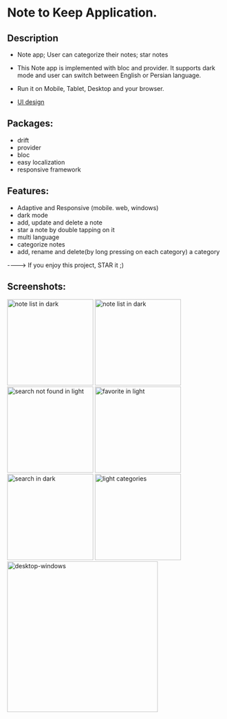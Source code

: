 # Note to Keep Application.

## Description

- Note app; User can categorize their notes; star notes

- This Note app is implemented with bloc and provider. It supports dark mode and user can switch between English or Persian language.

- Run it on Mobile, Tablet, Desktop and your browser.

- [UI design](https://dribbble.com/shots/16811788-Notes-app)


## Packages:
 - drift
 - provider
 - bloc
 - easy localization
 - responsive framework


 ## Features:
 - Adaptive and Responsive (mobile. web, windows)
 - dark mode
 - add, update and delete a note
 - star a note by double tapping on it
 - multi language
 - categorize notes
 - add, rename and delete(by long pressing on each category) a category


 ----> If you enjoy this project, STAR it ;)


 ## Screenshots:

<img src="https://github.com/yalda-student/student_note/blob/main/pictures/dark_persian_note_list.png?raw=true" width="200" alt="note list in dark">
<img src="https://github.com/yalda-student/student_note/blob/main/pictures/light_note_list.png?raw=true" width="200" alt="note list in dark">
<img src="https://github.com/yalda-student/student_note/blob/main/pictures/light_search_404.jpg?raw=true" width="200" alt="search not found in light">
<img src="https://github.com/yalda-student/student_note/blob/main/pictures/light_favorite.jpg?raw=true" width="200" alt="favorite in light">
<img src="https://github.com/yalda-student/student_note/blob/main/pictures/dark_search.jpg?raw=true" width="200" alt="search in dark">
<img src="https://github.com/yalda-student/student_note/blob/main/pictures/light_categories.jpg?raw=true" width="200" alt="light categories">
<img src="https://github.com/yalda-student/student_note/blob/temp/pictures/desktop.jpg?raw=true" width="350" alt="desktop-windows">